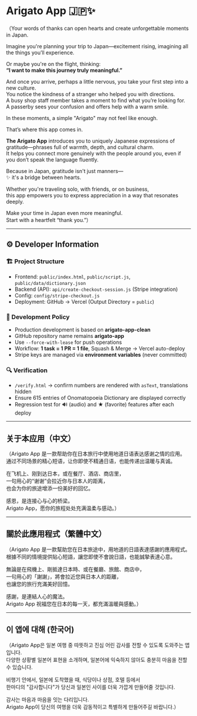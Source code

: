 # Arigato App 🇯🇵✨

（Your words of thanks can open hearts and create unforgettable moments in Japan.

Imagine you're planning your trip to Japan—excitement rising, imagining all the things you’ll experience.

Or maybe you're on the flight, thinking:  
**“I want to make this journey truly meaningful.”**

And once you arrive, perhaps a little nervous, you take your first step into a new culture.  
You notice the kindness of a stranger who helped you with directions.  
A busy shop staff member takes a moment to find what you’re looking for.  
A passerby sees your confusion and offers help with a warm smile.

In these moments, a simple "Arigato" may not feel like enough.

That’s where this app comes in.

**The Arigato App** introduces you to uniquely Japanese expressions of gratitude—phrases full of warmth, depth, and cultural charm.  
It helps you connect more genuinely with the people around you, even if you don’t speak the language fluently.

Because in Japan, gratitude isn't just manners—  
✨ it's a bridge between hearts.

Whether you're traveling solo, with friends, or on business,  
this app empowers you to express appreciation in a way that resonates deeply.

Make your time in Japan even more meaningful.  
Start with a heartfelt “thank you.”）

---

## ⚙️ Developer Information

### 🏗️ Project Structure
- Frontend: `public/index.html`, `public/script.js`, `public/data/dictionary.json`
- Backend (API): `api/create-checkout-session.js` (Stripe integration)
- Config: `config/stripe-checkout.js`
- Deployment: GitHub → Vercel (Output Directory = `public`)

### 🚀 Development Policy
- Production development is based on **arigato-app-clean**
- GitHub repository name remains **arigato-app**
- Use `--force-with-lease` for push operations
- Workflow: **1 task = 1 PR = 1 file**, Squash & Merge → Vercel auto-deploy
- Stripe keys are managed via **environment variables** (never committed)

### 🔍 Verification
- `/verify.html` → confirm numbers are rendered with `asText`, translations hidden
- Ensure 615 entries of Onomatopoeia Dictionary are displayed correctly
- Regression test for 🔊 (audio) and ★ (favorite) features after each deploy

---

## 关于本应用（中文）

（Arigato App 是一款帮助你在日本旅行中使用地道日语表达感谢之情的应用。  
通过不同场景的精心短语，让你即使不精通日语，也能传递出温暖与真诚。

在飞机上、刚到达日本，或在餐厅、酒店、商店里，  
一句用心的“谢谢”会拉近你与日本人的距离，  
也会为你的旅途增添一份美好的回忆。

感恩，是连接心与心的桥梁。  
Arigato App，愿你的旅程处处充满温柔与感动。）

---

## 關於此應用程式（繁體中文）

（Arigato App 是一款幫助您在日本旅途中，用地道的日語表達感謝的應用程式。  
根據不同的情境提供貼心短語，讓您即使不會說日語，也能誠摯表達心意。

無論是在飛機上、剛抵達日本時、或在餐廳、旅館、商店中，  
一句用心的「謝謝」，將會拉近您與日本人的距離，  
也讓您的旅行充滿美好回憶。

感謝，是連結人心的魔法。  
Arigato App 祝福您在日本的每一天，都充滿溫暖與感動。）

---

## 이 앱에 대해 (한국어)

（Arigato App은 일본 여행 중 따뜻하고 진심 어린 감사를 전할 수 있도록 도와주는 앱입니다.  
다양한 상황별 일본어 표현을 소개하며, 일본어에 익숙하지 않아도 충분히 마음을 전할 수 있습니다.

비행기 안에서, 일본에 도착했을 때, 식당이나 상점, 호텔 등에서  
한마디의 "감사합니다"가 당신과 일본인 사이를 더욱 가깝게 만들어줄 것입니다.

감사는 마음과 마음을 잇는 다리입니다.  
Arigato App이 당신의 여행을 더욱 감동적이고 특별하게 만들어주길 바랍니다.）
